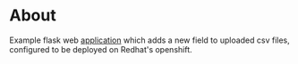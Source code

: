 About
======

Example flask web [application](http://yplookup-trhura.rhcloud.com/) which adds a new field to uploaded csv
files, configured to be deployed on Redhat's openshift.

